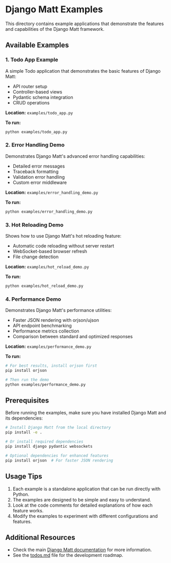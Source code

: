 # Django Matt Examples

This directory contains example applications that demonstrate the features and capabilities of the Django Matt framework.

## Available Examples

### 1. Todo App Example

A simple Todo application that demonstrates the basic features of Django Matt:
- API router setup
- Controller-based views
- Pydantic schema integration
- CRUD operations

**Location:** `examples/todo_app.py`

**To run:**
```bash
python examples/todo_app.py
```

### 2. Error Handling Demo

Demonstrates Django Matt's advanced error handling capabilities:
- Detailed error messages
- Traceback formatting
- Validation error handling
- Custom error middleware

**Location:** `examples/error_handling_demo.py`

**To run:**
```bash
python examples/error_handling_demo.py
```

### 3. Hot Reloading Demo

Shows how to use Django Matt's hot reloading feature:
- Automatic code reloading without server restart
- WebSocket-based browser refresh
- File change detection

**Location:** `examples/hot_reload_demo.py`

**To run:**
```bash
python examples/hot_reload_demo.py
```

### 4. Performance Demo

Demonstrates Django Matt's performance utilities:
- Faster JSON rendering with orjson/ujson
- API endpoint benchmarking
- Performance metrics collection
- Comparison between standard and optimized responses

**Location:** `examples/performance_demo.py`

**To run:**
```bash
# For best results, install orjson first
pip install orjson

# Then run the demo
python examples/performance_demo.py
```

## Prerequisites

Before running the examples, make sure you have installed Django Matt and its dependencies:

```bash
# Install Django Matt from the local directory
pip install -e .

# Or install required dependencies
pip install django pydantic websockets

# Optional dependencies for enhanced features
pip install orjson  # For faster JSON rendering
```

## Usage Tips

1. Each example is a standalone application that can be run directly with Python.
2. The examples are designed to be simple and easy to understand.
3. Look at the code comments for detailed explanations of how each feature works.
4. Modify the examples to experiment with different configurations and features.

## Additional Resources

- Check the main [Django Matt documentation](../README.md) for more information.
- See the [todos.md](../todos.md) file for the development roadmap. 